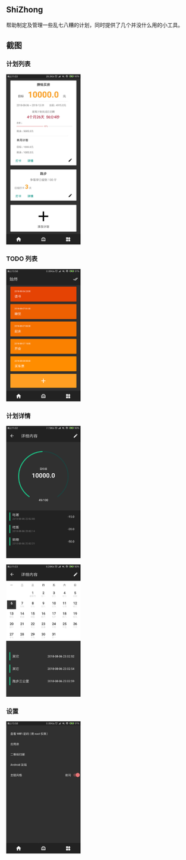 ## ShiZhong
帮助制定及管理一些乱七八糟的计划，同时提供了几个并没什么用的小工具。

## 截图
### 计划列表

<img src="screenshots/show_plan.jpg" width="200" height="457" div align=center/>

### TODO 列表

<img src="screenshots/show_todo.png" width="200" height="355"/>

### 计划详情
<p>
<img src="screenshots/ration_plan_detail.png" width="200" height="355"/>
</p>
<img src="screenshots/clock_plan_detail.png" width="200" height="355"/>

### 设置

<img src="screenshots/setting.png" width="200" height="355"/>

